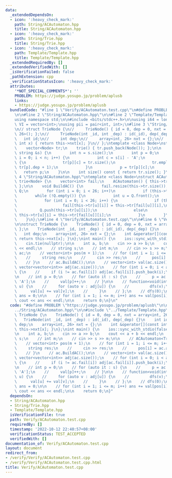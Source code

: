 ```yaml
---
data:
  _extendedDependsOn:
  - icon: ':heavy_check_mark:'
    path: String/ACAutomaton.hpp
    title: String/ACAutomaton.hpp
  - icon: ':heavy_check_mark:'
    path: String/Trie.hpp
    title: String/Trie.hpp
  - icon: ':heavy_check_mark:'
    path: Template/Template.hpp
    title: Template/Template.hpp
  _extendedRequiredBy: []
  _extendedVerifiedWith: []
  _isVerificationFailed: false
  _pathExtension: cpp
  _verificationStatusIcon: ':heavy_check_mark:'
  attributes:
    '*NOT_SPECIAL_COMMENTS*': ''
    PROBLEM: https://judge.yosupo.jp/problem/aplusb
    links:
    - https://judge.yosupo.jp/problem/aplusb
  bundledCode: "#line 1 \"Verify/ACAutomaton.test.cpp\"\n#define PROBLEM \"https://judge.yosupo.jp/problem/aplusb\"\
    \n\n#line 2 \"String/ACAutomaton.hpp\"\n\n#line 2 \"Template/Template.hpp\"\n\n\
    using namespace std;\n\n#include <bits/stdc++.h>\n\nusing i64 = long long;\nusing\
    \ VI = vector<int>;\nusing pii = pair<int, int>;\n#line 3 \"String/Trie.hpp\"\n\
    \n// struct TrieNode {\n//     TrieNode() { id = 0, dep = 0, nxt = array<int,\
    \ 26>(); };\n//     TrieNode(int _id, int _dep) : id(_id), dep(_dep) {}\n//  \
    \   int id;\n//     int dep;\n//     array<int, 26> nxt = {};\n//     int &operator[](const\
    \ int x) { return this->nxt[x]; }\n// };\ntemplate <class Node>\nstruct trie {\n\
    \    vector<Node> tr;\n    trie() { tr.push_back(Node()); };\n\n    int add(const\
    \ string &s) {\n        int n = s.size();\n        int p = 0;\n        for (int\
    \ i = 0; i < n; i++) {\n            int c = s[i] - 'A';\n            if (!tr[p][c])\
    \ {\n                tr[p][c] = tr.size();\n                tr.emplace_back(tr[p][c],\
    \ tr[p].dep + 1);\n            }\n            p = tr[p][c];\n        }\n     \
    \   return p;\n    }\n\n    int size() const { return tr.size(); }\n};\n#line\
    \ 4 \"String/ACAutomaton.hpp\"\ntemplate <class Node>\nstruct ACAutomaton : public\
    \ trie<Node> {\n    vector<int> fail;\n    ACAutomaton() { this->tr.push_back(Node());\
    \ };\n\n    void BuildAC() {\n        fail.resize(this->tr.size());\n        queue<int>\
    \ Q;\n        for (int i = 0; i < 26; i++)\n            if (this->tr[0][i]) Q.push(this->tr[0][i]);\n\
    \        while (!Q.empty()) {\n            int u = Q.front();\n            Q.pop();\n\
    \            for (int i = 0; i < 26; i++) {\n                if (this->tr[u][i])\n\
    \                    fail[this->tr[u][i]] = this->tr[fail[u]][i],\n          \
    \          Q.push(this->tr[u][i]);\n                else\n                   \
    \ this->tr[u][i] = this->tr[fail[u]][i];\n            }\n        }\n        return;\n\
    \    }\n};\n#line 4 \"Verify/ACAutomaton.test.cpp\"\n\n#line 6 \"Verify/ACAutomaton.test.cpp\"\
    \n\nstruct TrieNode {\n    TrieNode() { id = 0, dep = 0, nxt = array<int, 26>();\
    \ };\n    TrieNode(int _id, int _dep) : id(_id), dep(_dep) {}\n    int id;\n \
    \   int dep;\n    array<int, 26> nxt = {};\n    int &operator[](const int x) {\
    \ return this->nxt[x]; }\n};\nint main() {\n    ios::sync_with_stdio(false);\n\
    \    cin.tie(nullptr);\n\n    int a, b;\n    cin >> a >> b;\n    cout << a + b\
    \ << endl;\n    // string s;\n    // int m;\n    // cin >> s >> m;\n\n    // ACAutomaton<TrieNode>\
    \ ac;\n    // vector<int> pos(m + 1);\n    // for (int i = 1; i <= m; i++) {\n\
    \    //     string res;\n    //     cin >> res;\n    //     pos[i] = ac.add(res);\n\
    \    // }\n    // ac.BuildAC();\n\n    // vector<int> val(ac.size());\n    //\
    \ vector<vector<int>> adj(ac.size());\n    // for (int i = 0; i < ac.size(); i++)\
    \ {\n    //     if (i != ac.fail[i]) adj[ac.fail[i]].push_back(i);\n    // }\n\
    \n    // int p = 0;\n    // for (auto it : s) {\n    //     p = ac.tr[p][it -\
    \ 'A'];\n    //     val[p]++;\n    // }\n\n    // function<void(int)> dfs = [&](int\
    \ u) {\n    //     for (auto v : adj[u]) {\n    //         dfs(v);\n    //   \
    \      val[u] += val[v];\n    //     }\n    // };\n    // dfs(0);\n\n    // int\
    \ ans = 0;\n\n    // for (int i = 1; i <= m; i++) ans += val[pos[i]];\n    //\
    \ cout << ans << endl;\n\n    return 0;\n}\n"
  code: "#define PROBLEM \"https://judge.yosupo.jp/problem/aplusb\"\n\n#include \"\
    ../String/ACAutomaton.hpp\"\n\n#include \"../Template/Template.hpp\"\n\nstruct\
    \ TrieNode {\n    TrieNode() { id = 0, dep = 0, nxt = array<int, 26>(); };\n \
    \   TrieNode(int _id, int _dep) : id(_id), dep(_dep) {}\n    int id;\n    int\
    \ dep;\n    array<int, 26> nxt = {};\n    int &operator[](const int x) { return\
    \ this->nxt[x]; }\n};\nint main() {\n    ios::sync_with_stdio(false);\n    cin.tie(nullptr);\n\
    \n    int a, b;\n    cin >> a >> b;\n    cout << a + b << endl;\n    // string\
    \ s;\n    // int m;\n    // cin >> s >> m;\n\n    // ACAutomaton<TrieNode> ac;\n\
    \    // vector<int> pos(m + 1);\n    // for (int i = 1; i <= m; i++) {\n    //\
    \     string res;\n    //     cin >> res;\n    //     pos[i] = ac.add(res);\n\
    \    // }\n    // ac.BuildAC();\n\n    // vector<int> val(ac.size());\n    //\
    \ vector<vector<int>> adj(ac.size());\n    // for (int i = 0; i < ac.size(); i++)\
    \ {\n    //     if (i != ac.fail[i]) adj[ac.fail[i]].push_back(i);\n    // }\n\
    \n    // int p = 0;\n    // for (auto it : s) {\n    //     p = ac.tr[p][it -\
    \ 'A'];\n    //     val[p]++;\n    // }\n\n    // function<void(int)> dfs = [&](int\
    \ u) {\n    //     for (auto v : adj[u]) {\n    //         dfs(v);\n    //   \
    \      val[u] += val[v];\n    //     }\n    // };\n    // dfs(0);\n\n    // int\
    \ ans = 0;\n\n    // for (int i = 1; i <= m; i++) ans += val[pos[i]];\n    //\
    \ cout << ans << endl;\n\n    return 0;\n}"
  dependsOn:
  - String/ACAutomaton.hpp
  - String/Trie.hpp
  - Template/Template.hpp
  isVerificationFile: true
  path: Verify/ACAutomaton.test.cpp
  requiredBy: []
  timestamp: '2022-10-12 22:40:57+08:00'
  verificationStatus: TEST_ACCEPTED
  verifiedWith: []
documentation_of: Verify/ACAutomaton.test.cpp
layout: document
redirect_from:
- /verify/Verify/ACAutomaton.test.cpp
- /verify/Verify/ACAutomaton.test.cpp.html
title: Verify/ACAutomaton.test.cpp
---
```

